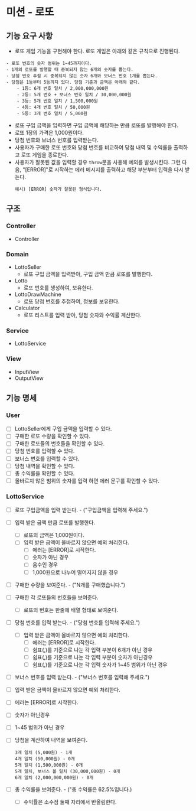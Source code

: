 # 미션 - 로또

## 기능 요구 사항

- 로또 게임 기능을 구현해야 한다. 로또 게임은 아래와 같은 규칙으로 진행된다.

```
- 로또 번호의 숫자 범위는 1~45까지이다.
- 1개의 로또를 발행할 때 중복되지 않는 6개의 숫자를 뽑는다.
- 당첨 번호 추첨 시 중복되지 않는 숫자 6개와 보너스 번호 1개를 뽑는다.
- 당첨은 1등부터 5등까지 있다. 당첨 기준과 금액은 아래와 같다.
    - 1등: 6개 번호 일치 / 2,000,000,000원
    - 2등: 5개 번호 + 보너스 번호 일치 / 30,000,000원
    - 3등: 5개 번호 일치 / 1,500,000원
    - 4등: 4개 번호 일치 / 50,000원
    - 5등: 3개 번호 일치 / 5,000원
```

- 로또 구입 금액을 입력하면 구입 금액에 해당하는 만큼 로또를 발행해야 한다.
- 로또 1장의 가격은 1,000원이다.
- 당첨 번호와 보너스 번호를 입력받는다.
- 사용자가 구매한 로또 번호와 당첨 번호를 비교하여 당첨 내역 및 수익률을 출력하고 로또 게임을 종료한다.
- 사용자가 잘못된 값을 입력할 경우 `throw`문을 사용해 예외를 발생시킨다. 그런 다음, "[ERROR]"로 시작하는 에러 메시지를 출력하고 해당 부분부터 입력을 다시 받는다.
  ```
  예시) [ERROR] 숫자가 잘못된 형식입니다.
  ```

## 구조

### Controller

- Controller

### Domain

- LottoSeller
  - 로또 구입 금액을 입력받아, 구입 금액 만큼 로또를 발행한다.
- Lotto
  - 로또 번호를 생성하여, 보유한다.
- LottoDrawMachine
  - 로또 당첨 번호를 추첨하여, 정보를 보유한다.
- Calculator
  - 로또 리스트를 입력 받아, 당첨 숫자와 수익률 계산한다.

### Service

- LottoService

### View

- InputView
- OutputView

## 기능 명세

### User

- [ ] LottoSeller에게 구입 금액을 입력할 수 있다.
- [ ] 구매한 로또 수량을 확인할 수 있다.
- [ ] 구매한 로또들의 번호들을 확인할 수 있다.
- [ ] 당첨 번호를 입력할 수 있다.
- [ ] 보너스 변호를 입력할 수 있다.
- [ ] 당첨 내역을 확인할 수 있다.
- [ ] 총 수익률을 확인할 수 있다.
- [ ] 올바르지 않은 범위의 숫자를 입력 하면 에러 문구를 확인할 수 있다.

### LottoService

- [ ] 로또 구입금액을 입력 받는다. - ("구입금액을 입력해 주세요.")
- [ ] 입력 받은 금액 만큼 로또를 발행한다.
  - [ ] 로또의 금액은 1,000원이다.
  - [ ] 입력 받은 금액이 올바르지 않으면 예외 처리한다.
    - [ ] 에러는 [ERROR]로 시작한다.
    - [ ] 숫자가 아닌 경우
    - [ ] 음수인 경우
    - [ ] 1,000원으로 나누어 떨어지지 않을 경우
- [ ] 구매한 수량을 보여준다. - ("N개를 구매했습니다.")
- [ ] 구매한 각 로또들의 번호들을 보여준다.
  - [ ] 로또의 번호는 한줄에 배열 형태로 보여준다.
- [ ] 당첨 번호를 입력 받는다. - ("당첨 번호를 입력해 주세요.")
  - [ ] 입력 받은 금액이 올바르지 않으면 예외 처리한다.
    - [ ] 에러는 [ERROR]로 시작한다.
    - [ ] 쉼표(,)를 기준으로 나눈 각 입력 부분이 6개가 아닌 경우
    - [ ] 쉼표(,)를 기준으로 나눈 각 입력 부분이 숫자가 아닌경우
    - [ ] 쉼표(,)를 기준으로 나눈 각 입력 숫자가 1~45 범위가 아닌 경우
- [ ] 보너스 번호를 입력 받는다. - ("보너스 번호를 입력해 주세요.")
- [ ] 입력 받은 금액이 올바르지 않으면 예외 처리한다.
- [ ] 에러는 [ERROR]로 시작한다.
- [ ] 숫자가 아닌경우
- [ ] 1~45 범위가 아닌 경우
- [ ] 당첨을 계산하여 내역을 보여준다.

  ```
  3개 일치 (5,000원) - 1개
  4개 일치 (50,000원) - 0개
  5개 일치 (1,500,000원) - 0개
  5개 일치, 보너스 볼 일치 (30,000,000원) - 0개
  6개 일치 (2,000,000,000원) - 0개
  ```

- [ ] 총 수익률을 보여준다. - ("총 수익률은 62.5%입니다.)
  - [ ] 수익률은 소수점 둘째 자리에서 반올림한다.
